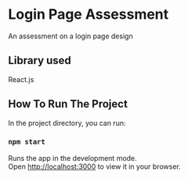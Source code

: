 # Login Page Assessment

An assessment on a login page design

## Library used

React.js

## How To Run The Project

In the project directory, you can run:

### `npm start`

Runs the app in the development mode.\
Open [http://localhost:3000](http://localhost:3000) to view it in your browser.
